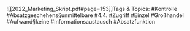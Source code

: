 
![[2022_Marketing_Skript.pdf#page=153]]Tags & Topics:
   #Kontrolle
   #Absatzgeschehens§unmittelbare
   #4.4.
   #Zugriff
   #Einzel
   #Großhandel
   #Aufwand§keine
   #Informationsaustausch
   #Absatzfunktion